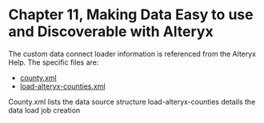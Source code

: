 # Chapter 11, Making Data Easy to use and Discoverable with Alteryx

The custom data connect loader information is referenced from the Alteryx Help.
The specific files are:

-   [county.xml](https://help.alteryx.com/developer-help/configuration-files-creation-example)
-   [load-alteryx-counties.xml](https://help.alteryx.com/developer-help/configuration-files-creation-example)

County.xml lists the data source structure
load-alteryx-counties details the data load job creation
